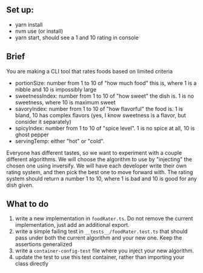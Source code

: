 ## Set up:
  * yarn install
  * nvm use (or install)
  * yarn start, should see a 1 and 10 rating in console

## Brief
You are making a CLI tool that rates foods based on limited criteria
  * portionSize: number from 1 to 10 of "how much food" this is, where 1 is a nibble and 10 is impossibly large
  * sweetnessIndex: number from 1 to 10 of "how sweet" the dish is. 1 is no sweetness, where 10 is maximum sweet
  * savoryIndex: number from 1 to 10 of "how flavorful" the food is.  1 is bland, 10 has complex flavors (yes, I know sweetness is a flavor, but consider it separately)
  * spicyIndex: number from 1 to 10 of "spice level".  1 is no spice at all, 10 is ghost pepper
  * servingTemp: either "hot" or "cold".

Everyone has different tastes, so we want to experiment with a couple different algorithms.  We will choose the algorithm to use by "injecting" the chosen one using inversify.
We will have each developer write their own rating system, and then pick the best one to move forward with.
The rating system should return a number 1 to 10, where 1 is bad and 10 is good for any dish given.

## What to do
1. write a new implementation in `foodRater.ts`. Do not remove the current implementation, just add an additional export.
2. write a simple failing test in `__tests__/foodRater.test.ts` that should pass under both the current algorithm and your new one.  Keep the assertions generalized
3. write a `container-config-test` file where you inject your new algorithm.
4. update the test to use this test container, rather than importing your class directly
